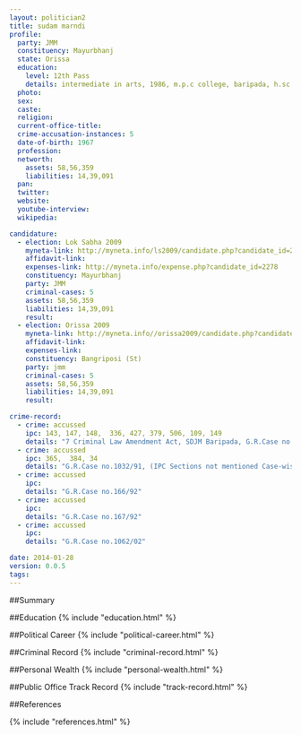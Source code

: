 ```yaml
---
layout: politician2
title: sudam marndi
profile: 
  party: JMM
  constituency: Mayurbhanj
  state: Orissa
  education: 
    level: 12th Pass
    details: intermediate in arts, 1986, m.p.c college, baripada, h.sc. in 1984 from chandua govt. high school chandua
  photo: 
  sex: 
  caste: 
  religion: 
  current-office-title: 
  crime-accusation-instances: 5
  date-of-birth: 1967
  profession: 
  networth: 
    assets: 58,56,359
    liabilities: 14,39,091
  pan: 
  twitter: 
  website: 
  youtube-interview: 
  wikipedia: 

candidature: 
  - election: Lok Sabha 2009
    myneta-link: http://myneta.info/ls2009/candidate.php?candidate_id=2278
    affidavit-link: 
    expenses-link: http://myneta.info/expense.php?candidate_id=2278
    constituency: Mayurbhanj 
    party: JMM
    criminal-cases: 5
    assets: 58,56,359
    liabilities: 14,39,091
    result:  
  - election: Orissa 2009
    myneta-link: http://myneta.info//orissa2009/candidate.php?candidate_id=977
    affidavit-link: 
    expenses-link: 
    constituency: Bangriposi (St) 
    party: jmm
    criminal-cases: 5
    assets: 58,56,359
    liabilities: 14,39,091
    result:  

crime-record: 
  - crime: accussed
    ipc: 143, 147, 148,  336, 427, 379, 506, 109, 149
    details: "7 Criminal Law Amendment Act, SDJM Baripada, G.R.Case no.1058/91, (IPC Sections not mentioned Case-wise)" 
  - crime: accussed
    ipc: 365,  384, 34
    details: "G.R.Case no.1032/91, (IPC Sections not mentioned Case-wise)" 
  - crime: accussed
    ipc: 
    details: "G.R.Case no.166/92" 
  - crime: accussed
    ipc: 
    details: "G.R.Case no.167/92" 
  - crime: accussed
    ipc: 
    details: "G.R.Case no.1062/02" 

date: 2014-01-28
version: 0.0.5
tags: 
---
```

##Summary


##Education
{% include "education.html" %}


##Political Career
{% include "political-career.html" %}


##Criminal Record
{% include "criminal-record.html" %}


##Personal Wealth
{% include "personal-wealth.html" %}


##Public Office Track Record
{% include "track-record.html" %}


##References


{% include "references.html" %}